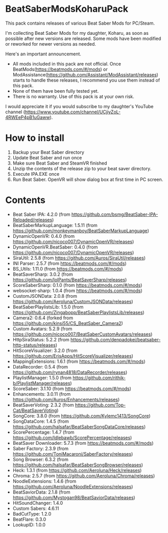 # BeatSaberModsKoharuPack
This pack contains releases of various Beat Saber Mods for PC/Steam.

I'm collecting Beat Saber Mods for my daughter, Koharu, as soon as possible after new versions are released.
Some mods have been modified or reworked for newer versions as needed.

Here's an important announcement.
* All mods included in this pack are not official. Once BeatMods(https://beatmods.com/#/mods) or ModAssistance(https://github.com/Assistant/ModAssistant/releases) starts to handle these releases, I recommend you use them instead of this pack.
* None of them have been fully tested yet.
* There is no warranty. Use of this pack is at your own risk.

I would appreciate it if you would subscribe to my daughter's YouTube channel (https://www.youtube.com/channel/UCjiyZoL-4RWEeP4pB1uGaww).

# How to install

1. Backup your Beat Saber directory
2. Update Beat Saber and run once
3. Make sure Beat Saber and SteamVR finished
4. Unzip the contents of the release zip to your beat saver directory.
5. Execute IPA.EXE once
6. Run Beat Saber. OpenVR will show dialog box at first time in PC screen.

# Contents

* Beat Saber IPA: 4.2.0 (from https://github.com/bsmg/BeatSaber-IPA-Reloaded/releases)
* BeatSaberMarkupLanguage: 1.5.11 (from https://github.com/monkeymanboy/BeatSaberMarkupLanguage)
* DynamicOpenVR: 0.4.0 (from https://github.com/nicoco007/DynamicOpenVR/releases)
* DynamicOpenVR.BeatSaber: 0.4.0 (from https://github.com/nicoco007/DynamicOpenVR/releases)
* SiraUtil: 2.5.8 (from https://github.com/Auros/SiraUtil/releases)
* INI Parser: 2.5.7 (from https://beatmods.com/#/mods)
* BS_Utils: 1.11.0 (from https://beatmods.com/#/mods)
* BeatSaverSharp: 3.0.2 (from https://github.com/lolPants/BeatSaverSharp/releases)
* ScoreSaberSharp: 0.1.0 (from https://beatmods.com/#/mods)
* websocket-sharp: 1.0.4 (from https://beatmods.com/#/mods)
* CustomJSONData: 2.0.8 (from https://github.com/Aeroluna/CustomJSONData/releases)
* BeatSaberPlaylistsLib: 1.5.0 (from https://github.com/Zingabopp/BeatSaberPlaylistsLib/releases)
* Camera2: 0.6.4 (forked from https://github.com/kinsi55/CS_BeatSaber_Camera2)
* Custom Avatars: 5.2.9 (from https://github.com/nicoco007/BeatSaberCustomAvatars/releases)
* HttpSiraStatus: 5.2.2 (from https://github.com/denpadokei/beatsaber-http-status/releases)
* HitScoreVisualizer: 3.2.0 (from https://github.com/ErisApps/HitScoreVisualizer/releases)
* MappingExtensions: 1.6.1 (from https://beatmods.com/#/mods)
* DataRecorder: 0.5.4 (from https://github.com/rynan4818/DataRecorder/releases)
* PlaylistManager: 1.5.0 (from https://github.com/rithik-b/PlaylistManager/releases)
* ScoreSaber: 3.1.10 (from https://beatmods.com/#/mods)
* Enhancements: 3.0.11 (from https://github.com/Auros/Enhancements/releases)
* BeatSaverVoting: 2.3.2 (from https://github.com/Top-Cat/BeatSaverVoting)
* SongCore: 3.8.0 (from https://github.com/Kylemc1413/SongCore)
* SongDataCore: 1.4.5 (from https://github.com/halsafar/BeatSaberSongDataCore/releases)
* ScorePercentage: 1.4.7 (from https://github.com/Idlebawb/ScorePercentage/releases) 
* BeatSaver Downloader: 5.7.3 (from https://beatmods.com/#/mods)
* Saber Factory: 2.3.9 (from https://github.com/ToniMacaroni/SaberFactory/releases)
* Song Browser: 6.3.2 (from https://github.com/halsafar/BeatSaberSongBrowser/releases)
* Heck: 1.3.1 (from https://github.com/Aeroluna/Heck/releases)
* Chroma: 2.5.7 (from https://github.com/Aeroluna/Chroma/releases)
* NoodleExtensions: 1.4.6 (from https://github.com/Aeroluna/NoodleExtensions/releases)
* BeatSaviorData: 2.1.8 (from https://github.com/Mystogan98/BeatSaviorData/releases)
* HitSoundChanger: 1.4.0
* Custom Sabers: 4.6.11
* BadCutType: 1.2.0
* BeatFlare: 0.3.0
* LookupID: 1.0.0

